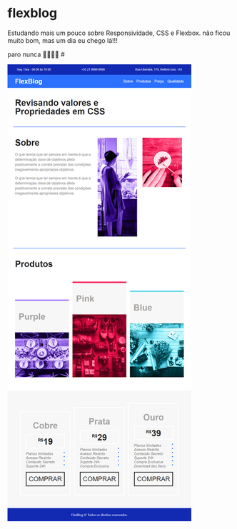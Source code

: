 # flexblog
Estudando mais um pouco sobre Responsividade, CSS e Flexbox. não ficou muito bom, mas um dia eu chego lá!!!

paro nunca 🦾👩🏻‍💻 #

![alt text](https://github.com/Thiagobarroso/flexblog/blob/main/img-projeto.png "Página web Flexblog")
